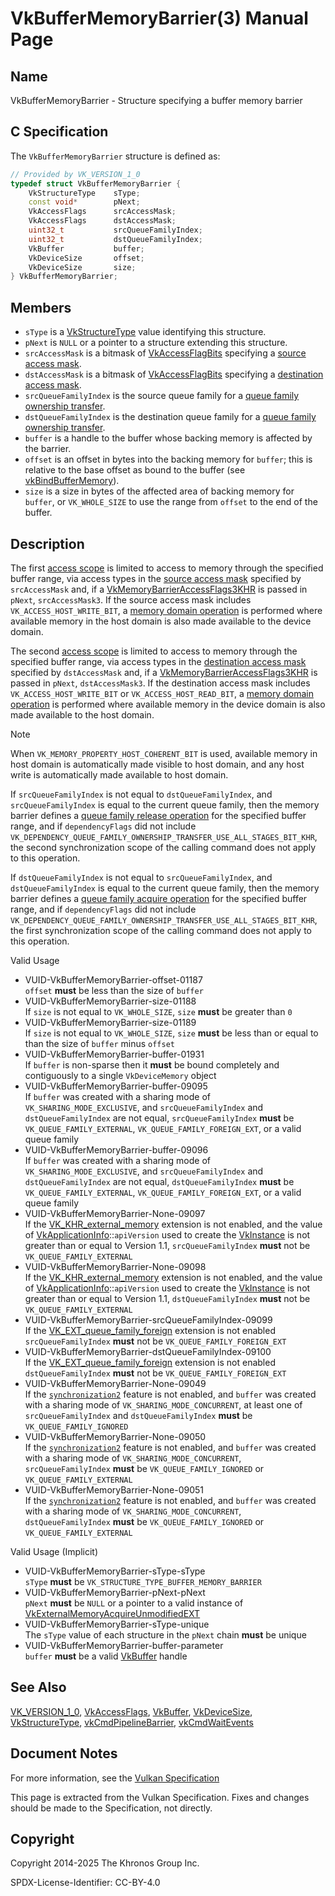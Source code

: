 # VkBufferMemoryBarrier(3) Manual Page

## Name

VkBufferMemoryBarrier - Structure specifying a buffer memory barrier



## [](#_c_specification)C Specification

The `VkBufferMemoryBarrier` structure is defined as:

```c++
// Provided by VK_VERSION_1_0
typedef struct VkBufferMemoryBarrier {
    VkStructureType    sType;
    const void*        pNext;
    VkAccessFlags      srcAccessMask;
    VkAccessFlags      dstAccessMask;
    uint32_t           srcQueueFamilyIndex;
    uint32_t           dstQueueFamilyIndex;
    VkBuffer           buffer;
    VkDeviceSize       offset;
    VkDeviceSize       size;
} VkBufferMemoryBarrier;
```

## [](#_members)Members

- `sType` is a [VkStructureType](https://registry.khronos.org/vulkan/specs/latest/man/html/VkStructureType.html) value identifying this structure.
- `pNext` is `NULL` or a pointer to a structure extending this structure.
- `srcAccessMask` is a bitmask of [VkAccessFlagBits](https://registry.khronos.org/vulkan/specs/latest/man/html/VkAccessFlagBits.html) specifying a [source access mask](https://registry.khronos.org/vulkan/specs/latest/html/vkspec.html#synchronization-access-masks).
- `dstAccessMask` is a bitmask of [VkAccessFlagBits](https://registry.khronos.org/vulkan/specs/latest/man/html/VkAccessFlagBits.html) specifying a [destination access mask](https://registry.khronos.org/vulkan/specs/latest/html/vkspec.html#synchronization-access-masks).
- `srcQueueFamilyIndex` is the source queue family for a [queue family ownership transfer](https://registry.khronos.org/vulkan/specs/latest/html/vkspec.html#synchronization-queue-transfers).
- `dstQueueFamilyIndex` is the destination queue family for a [queue family ownership transfer](https://registry.khronos.org/vulkan/specs/latest/html/vkspec.html#synchronization-queue-transfers).
- `buffer` is a handle to the buffer whose backing memory is affected by the barrier.
- `offset` is an offset in bytes into the backing memory for `buffer`; this is relative to the base offset as bound to the buffer (see [vkBindBufferMemory](https://registry.khronos.org/vulkan/specs/latest/man/html/vkBindBufferMemory.html)).
- `size` is a size in bytes of the affected area of backing memory for `buffer`, or `VK_WHOLE_SIZE` to use the range from `offset` to the end of the buffer.

## [](#_description)Description

The first [access scope](https://registry.khronos.org/vulkan/specs/latest/html/vkspec.html#synchronization-dependencies-access-scopes) is limited to access to memory through the specified buffer range, via access types in the [source access mask](https://registry.khronos.org/vulkan/specs/latest/html/vkspec.html#synchronization-access-masks) specified by `srcAccessMask` and, if a [VkMemoryBarrierAccessFlags3KHR](https://registry.khronos.org/vulkan/specs/latest/man/html/VkMemoryBarrierAccessFlags3KHR.html) is passed in `pNext`, `srcAccessMask3`. If the source access mask includes `VK_ACCESS_HOST_WRITE_BIT`, a [memory domain operation](https://registry.khronos.org/vulkan/specs/latest/html/vkspec.html#synchronization-dependencies-available-and-visible) is performed where available memory in the host domain is also made available to the device domain.

The second [access scope](https://registry.khronos.org/vulkan/specs/latest/html/vkspec.html#synchronization-dependencies-access-scopes) is limited to access to memory through the specified buffer range, via access types in the [destination access mask](https://registry.khronos.org/vulkan/specs/latest/html/vkspec.html#synchronization-access-masks) specified by `dstAccessMask` and, if a [VkMemoryBarrierAccessFlags3KHR](https://registry.khronos.org/vulkan/specs/latest/man/html/VkMemoryBarrierAccessFlags3KHR.html) is passed in `pNext`, `dstAccessMask3`. If the destination access mask includes `VK_ACCESS_HOST_WRITE_BIT` or `VK_ACCESS_HOST_READ_BIT`, a [memory domain operation](https://registry.khronos.org/vulkan/specs/latest/html/vkspec.html#synchronization-dependencies-available-and-visible) is performed where available memory in the device domain is also made available to the host domain.

Note

When `VK_MEMORY_PROPERTY_HOST_COHERENT_BIT` is used, available memory in host domain is automatically made visible to host domain, and any host write is automatically made available to host domain.

If `srcQueueFamilyIndex` is not equal to `dstQueueFamilyIndex`, and `srcQueueFamilyIndex` is equal to the current queue family, then the memory barrier defines a [queue family release operation](https://registry.khronos.org/vulkan/specs/latest/html/vkspec.html#synchronization-queue-transfers-release) for the specified buffer range, and if `dependencyFlags` did not include `VK_DEPENDENCY_QUEUE_FAMILY_OWNERSHIP_TRANSFER_USE_ALL_STAGES_BIT_KHR`, the second synchronization scope of the calling command does not apply to this operation.

If `dstQueueFamilyIndex` is not equal to `srcQueueFamilyIndex`, and `dstQueueFamilyIndex` is equal to the current queue family, then the memory barrier defines a [queue family acquire operation](https://registry.khronos.org/vulkan/specs/latest/html/vkspec.html#synchronization-queue-transfers-acquire) for the specified buffer range, and if `dependencyFlags` did not include `VK_DEPENDENCY_QUEUE_FAMILY_OWNERSHIP_TRANSFER_USE_ALL_STAGES_BIT_KHR`, the first synchronization scope of the calling command does not apply to this operation.

Valid Usage

- [](#VUID-VkBufferMemoryBarrier-offset-01187)VUID-VkBufferMemoryBarrier-offset-01187  
  `offset` **must** be less than the size of `buffer`
- [](#VUID-VkBufferMemoryBarrier-size-01188)VUID-VkBufferMemoryBarrier-size-01188  
  If `size` is not equal to `VK_WHOLE_SIZE`, `size` **must** be greater than `0`
- [](#VUID-VkBufferMemoryBarrier-size-01189)VUID-VkBufferMemoryBarrier-size-01189  
  If `size` is not equal to `VK_WHOLE_SIZE`, `size` **must** be less than or equal to than the size of `buffer` minus `offset`
- [](#VUID-VkBufferMemoryBarrier-buffer-01931)VUID-VkBufferMemoryBarrier-buffer-01931  
  If `buffer` is non-sparse then it **must** be bound completely and contiguously to a single `VkDeviceMemory` object
- [](#VUID-VkBufferMemoryBarrier-buffer-09095)VUID-VkBufferMemoryBarrier-buffer-09095  
  If `buffer` was created with a sharing mode of `VK_SHARING_MODE_EXCLUSIVE`, and `srcQueueFamilyIndex` and `dstQueueFamilyIndex` are not equal, `srcQueueFamilyIndex` **must** be `VK_QUEUE_FAMILY_EXTERNAL`, `VK_QUEUE_FAMILY_FOREIGN_EXT`, or a valid queue family
- [](#VUID-VkBufferMemoryBarrier-buffer-09096)VUID-VkBufferMemoryBarrier-buffer-09096  
  If `buffer` was created with a sharing mode of `VK_SHARING_MODE_EXCLUSIVE`, and `srcQueueFamilyIndex` and `dstQueueFamilyIndex` are not equal, `dstQueueFamilyIndex` **must** be `VK_QUEUE_FAMILY_EXTERNAL`, `VK_QUEUE_FAMILY_FOREIGN_EXT`, or a valid queue family
- [](#VUID-VkBufferMemoryBarrier-None-09097)VUID-VkBufferMemoryBarrier-None-09097  
  If the [VK\_KHR\_external\_memory](https://registry.khronos.org/vulkan/specs/latest/man/html/VK_KHR_external_memory.html) extension is not enabled, and the value of [VkApplicationInfo](https://registry.khronos.org/vulkan/specs/latest/man/html/VkApplicationInfo.html)::`apiVersion` used to create the [VkInstance](https://registry.khronos.org/vulkan/specs/latest/man/html/VkInstance.html) is not greater than or equal to Version 1.1, `srcQueueFamilyIndex` **must** not be `VK_QUEUE_FAMILY_EXTERNAL`
- [](#VUID-VkBufferMemoryBarrier-None-09098)VUID-VkBufferMemoryBarrier-None-09098  
  If the [VK\_KHR\_external\_memory](https://registry.khronos.org/vulkan/specs/latest/man/html/VK_KHR_external_memory.html) extension is not enabled, and the value of [VkApplicationInfo](https://registry.khronos.org/vulkan/specs/latest/man/html/VkApplicationInfo.html)::`apiVersion` used to create the [VkInstance](https://registry.khronos.org/vulkan/specs/latest/man/html/VkInstance.html) is not greater than or equal to Version 1.1, `dstQueueFamilyIndex` **must** not be `VK_QUEUE_FAMILY_EXTERNAL`
- [](#VUID-VkBufferMemoryBarrier-srcQueueFamilyIndex-09099)VUID-VkBufferMemoryBarrier-srcQueueFamilyIndex-09099  
  If the [VK\_EXT\_queue\_family\_foreign](https://registry.khronos.org/vulkan/specs/latest/man/html/VK_EXT_queue_family_foreign.html) extension is not enabled `srcQueueFamilyIndex` **must** not be `VK_QUEUE_FAMILY_FOREIGN_EXT`
- [](#VUID-VkBufferMemoryBarrier-dstQueueFamilyIndex-09100)VUID-VkBufferMemoryBarrier-dstQueueFamilyIndex-09100  
  If the [VK\_EXT\_queue\_family\_foreign](https://registry.khronos.org/vulkan/specs/latest/man/html/VK_EXT_queue_family_foreign.html) extension is not enabled `dstQueueFamilyIndex` **must** not be `VK_QUEUE_FAMILY_FOREIGN_EXT`
- [](#VUID-VkBufferMemoryBarrier-None-09049)VUID-VkBufferMemoryBarrier-None-09049  
  If the [`synchronization2`](https://registry.khronos.org/vulkan/specs/latest/html/vkspec.html#features-synchronization2) feature is not enabled, and `buffer` was created with a sharing mode of `VK_SHARING_MODE_CONCURRENT`, at least one of `srcQueueFamilyIndex` and `dstQueueFamilyIndex` **must** be `VK_QUEUE_FAMILY_IGNORED`
- [](#VUID-VkBufferMemoryBarrier-None-09050)VUID-VkBufferMemoryBarrier-None-09050  
  If the [`synchronization2`](https://registry.khronos.org/vulkan/specs/latest/html/vkspec.html#features-synchronization2) feature is not enabled, and `buffer` was created with a sharing mode of `VK_SHARING_MODE_CONCURRENT`, `srcQueueFamilyIndex` **must** be `VK_QUEUE_FAMILY_IGNORED` or `VK_QUEUE_FAMILY_EXTERNAL`
- [](#VUID-VkBufferMemoryBarrier-None-09051)VUID-VkBufferMemoryBarrier-None-09051  
  If the [`synchronization2`](https://registry.khronos.org/vulkan/specs/latest/html/vkspec.html#features-synchronization2) feature is not enabled, and `buffer` was created with a sharing mode of `VK_SHARING_MODE_CONCURRENT`, `dstQueueFamilyIndex` **must** be `VK_QUEUE_FAMILY_IGNORED` or `VK_QUEUE_FAMILY_EXTERNAL`

Valid Usage (Implicit)

- [](#VUID-VkBufferMemoryBarrier-sType-sType)VUID-VkBufferMemoryBarrier-sType-sType  
  `sType` **must** be `VK_STRUCTURE_TYPE_BUFFER_MEMORY_BARRIER`
- [](#VUID-VkBufferMemoryBarrier-pNext-pNext)VUID-VkBufferMemoryBarrier-pNext-pNext  
  `pNext` **must** be `NULL` or a pointer to a valid instance of [VkExternalMemoryAcquireUnmodifiedEXT](https://registry.khronos.org/vulkan/specs/latest/man/html/VkExternalMemoryAcquireUnmodifiedEXT.html)
- [](#VUID-VkBufferMemoryBarrier-sType-unique)VUID-VkBufferMemoryBarrier-sType-unique  
  The `sType` value of each structure in the `pNext` chain **must** be unique
- [](#VUID-VkBufferMemoryBarrier-buffer-parameter)VUID-VkBufferMemoryBarrier-buffer-parameter  
  `buffer` **must** be a valid [VkBuffer](https://registry.khronos.org/vulkan/specs/latest/man/html/VkBuffer.html) handle

## [](#_see_also)See Also

[VK\_VERSION\_1\_0](https://registry.khronos.org/vulkan/specs/latest/man/html/VK_VERSION_1_0.html), [VkAccessFlags](https://registry.khronos.org/vulkan/specs/latest/man/html/VkAccessFlags.html), [VkBuffer](https://registry.khronos.org/vulkan/specs/latest/man/html/VkBuffer.html), [VkDeviceSize](https://registry.khronos.org/vulkan/specs/latest/man/html/VkDeviceSize.html), [VkStructureType](https://registry.khronos.org/vulkan/specs/latest/man/html/VkStructureType.html), [vkCmdPipelineBarrier](https://registry.khronos.org/vulkan/specs/latest/man/html/vkCmdPipelineBarrier.html), [vkCmdWaitEvents](https://registry.khronos.org/vulkan/specs/latest/man/html/vkCmdWaitEvents.html)

## [](#_document_notes)Document Notes

For more information, see the [Vulkan Specification](https://registry.khronos.org/vulkan/specs/latest/html/vkspec.html#VkBufferMemoryBarrier)

This page is extracted from the Vulkan Specification. Fixes and changes should be made to the Specification, not directly.

## [](#_copyright)Copyright

Copyright 2014-2025 The Khronos Group Inc.

SPDX-License-Identifier: CC-BY-4.0